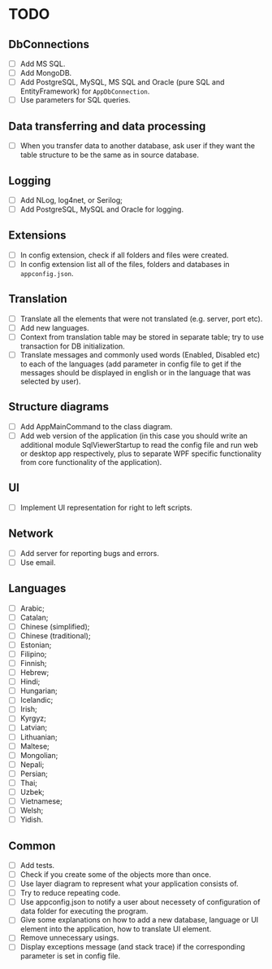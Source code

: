 # TODO

## DbConnections

- [ ] Add MS SQL.
- [ ] Add MongoDB.
- [ ] Add PostgreSQL, MySQL, MS SQL and Oracle (pure SQL and EntityFramework) for `AppDbConnection`.
- [ ] Use parameters for SQL queries.

## Data transferring and data processing

- [ ] When you transfer data to another database, ask user if they want the table structure to be the same as in source database.

## Logging

- [ ] Add NLog, log4net, or Serilog;
- [ ] Add PostgreSQL, MySQL and Oracle for logging.

## Extensions

- [ ] In config extension, check if all folders and files were created.
- [ ] In config extension list all of the files, folders and databases in `appconfig.json`.

## Translation

- [ ] Translate all the elements that were not translated (e.g. server, port etc).
- [ ] Add new languages.
- [ ] Context from translation table may be stored in separate table; try to use transaction for DB initialization.
- [ ] Translate messages and commonly used words (Enabled, Disabled etc) to each of the languages (add parameter in config file to get if the messages should be displayed in english or in the language that was selected by user).

## Structure diagrams

- [ ] Add AppMainCommand to the class diagram.
- [ ] Add web version of the application (in this case you should write an additional module SqlViewerStartup to read the config file and run web or desktop app respectively, plus to separate WPF specific functionality from core functionality of the application).

## UI

- [ ] Implement UI representation for right to left scripts.

## Network

- [ ] Add server for reporting bugs and errors.
- [ ] Use email.

## Languages

- [ ] Arabic; 
- [ ] Catalan; 
- [ ] Chinese (simplified); 
- [ ] Chinese (traditional); 
- [ ] Estonian; 
- [ ] Filipino; 
- [ ] Finnish; 
- [ ] Hebrew; 
- [ ] Hindi; 
- [ ] Hungarian; 
- [ ] Icelandic; 
- [ ] Irish; 
- [ ] Kyrgyz; 
- [ ] Latvian; 
- [ ] Lithuanian; 
- [ ] Maltese; 
- [ ] Mongolian; 
- [ ] Nepali; 
- [ ] Persian; 
- [ ] Thai; 
- [ ] Uzbek;  
- [ ] Vietnamese;  
- [ ] Welsh; 
- [ ] Yidish.

## Common

- [ ] Add tests.
- [ ] Check if you create some of the objects more than once.
- [ ] Use layer diagram to represent what your application consists of.
- [ ] Try to reduce repeating code.
- [ ] Use appconfig.json to notify a user about necessety of configuration of data folder for executing the program.
- [ ] Give some explanations on how to add a new database, language or UI element into the application, how to translate UI element.
- [ ] Remove unnecessary usings.
- [ ] Display exceptions message (and stack trace) if the corresponding parameter is set in config file.
